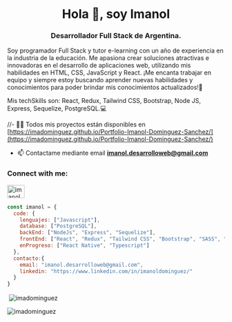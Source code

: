 <h1 align="center">Hola 👋, soy Imanol</h1>
<h3 align="center">Desarrollador Full Stack de Argentina.</h3>
<p align="left">Soy programador Full Stack y tutor e-learning con un año de experiencia en la industria de la educación.
Me apasiona crear soluciones atractivas e innovadoras en el desarrollo de aplicaciones web, utilizando mis habilidades en HTML, CSS, JavaScript y React. ¡Me encanta trabajar en equipo y siempre estoy buscando aprender nuevas habilidades y conocimientos para poder brindar mis conocimientos actualizados!💪

Mis techSkills son: React, Redux, Tailwind CSS, Bootstrap, Node JS, Express, Sequelize, PostgreSQL.💻</p>


//- 👨‍💻 Todos mis proyectos están disponibles en [https://imadominguez.github.io/Portfolio-Imanol-Dominguez-Sanchez/](https://imadominguez.github.io/Portfolio-Imanol-Dominguez-Sanchez/)

- 📫 Contactame mediante email **imanol.desarrolloweb@gmail.com**

<h3 align="left">Connect with me:</h3>
<p align="left">
<a href="https://linkedin.com/in/imanoldominguez" target="blank"><img align="center" src="https://raw.githubusercontent.com/rahuldkjain/github-profile-readme-generator/master/src/images/icons/Social/linked-in-alt.svg" alt="imanoldominguez" height="30" width="40" /></a>
</p>

```js
const imanol = {
  code: {
    lenguajes: ["Javascript"],
    database: ["PostgreSQL"],
    backEnd: ["NodeJs", "Express", "Sequelize"],
    frontEnd: ["React", "Redux", "Tailwind CSS", "Bootstrap", "SASS", "CSS Modules", "HTML 5", "CSS 3"],
    enProgreso: ["React Native", "Typescript"]
  },
  contacto:{
    email: "imanol.desarrolloweb@gmail.com",
    linkedin: "https://www.linkedin.com/in/imanoldominguez/"
  }
}
```



<p>&nbsp;<img align="center" src="https://github-readme-stats.vercel.app/api?username=imadominguez&show_icons=true&theme=dark&title_color=006499&text_color=007ebd&bg_color=2e2e2e&locale=en" alt="imadominguez" /></p>

<p><img align="center" src="https://github-readme-streak-stats.herokuapp.com/?user=imadominguez&theme=dark" alt="imadominguez" /></p>

